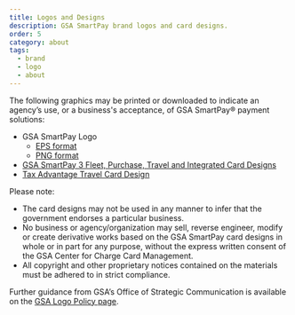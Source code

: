 ```yaml
---
title: Logos and Designs
description: GSA SmartPay brand logos and card designs.
order: 5
category: about
tags:
  - brand
  - logo
  - about
---
```


The following graphics may be printed or downloaded to indicate an agency’s use, or a business's acceptance, of GSA SmartPay® payment solutions:

- GSA SmartPay Logo
  - [EPS format](/files/gsasmartpay_vector.eps)
  - [PNG format](/files/gsasmartpay.png)
- [GSA SmartPay 3 Fleet, Purchase, Travel and Integrated Card Designs](/files/card-designs.pdf)
- [Tax Advantage Travel Card Design](/files/tax-advantage-card-design.pdf)

Please note:

- The card designs may not be used in any manner to infer that the government endorses a particular business.
- No business or agency/organization may sell, reverse engineer, modify or create derivative works based on the GSA SmartPay card designs in whole or in part for any purpose, without the express written consent of the GSA Center for Charge Card Management.
- All copyright and other proprietary notices contained on the materials must be adhered to in strict compliance.

Further guidance from GSA’s Office of Strategic Communication is available on the [GSA Logo Policy page](https://www.gsa.gov/reference/gsa-logo-policy).
